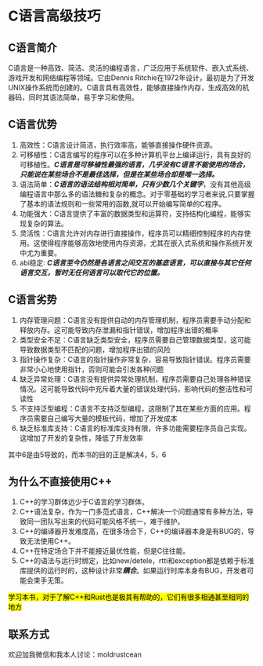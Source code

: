 # C语言高级技巧
## C语言简介
‌C语言是一种高效、简洁、灵活的编程语言，广泛应用于系统软件、嵌入式系统、游戏开发和网络编程等领域。‌它由Dennis Ritchie在1972年设计，最初是为了开发UNIX操作系统而创建的。C语言具有高效性，能够直接操作内存，生成高效的机器码，同时其语法简单，易于学习和使用。‌
## C语言优势
1. 高效性：C语言设计简洁，执行效率高，能够直接操作硬件资源。
2. 可移植性：C语言编写的程序可以在多种计算机平台上编译运行，具有良好的可移植性。***C语言是可移植性最强的语言，几乎没有C语言不能使用的场合，只能说在某些场合不是最佳选择，但是在某些场合却是唯一选择。***
3. 语法简单：***C语言的语法结构相对简单，只有少数几个关键字***，没有其他高级编程语言中那么多的语法糖和复杂的概念。对于零基础的学习者来说,只要掌握了基本的语法规则和一些常用的函数,就可以开始编写简单的C程序。
4. 功能强大：C语言提供了丰富的数据类型和运算符，支持结构化编程，能够实现复杂的算法。
5. 灵活性：C语言允许对内存进行直接操作，程序员可以精细控制程序的内存使用。这使得程序能够高效地使用内存资源，尤其在嵌入式系统和操作系统开发中尤为重要‌。
6. abi稳定: ***C语言至今仍然是各语言之间交互的基底语言，可以直接与其它任何语言交互，暂时无任何语言可以取代它的位置‌。***
## C语言劣势
1. ‌内存管理问题‌：C语言没有提供自动的内存管理机制，程序员需要手动分配和释放内存。这可能导致内存泄漏和指针错误，增加程序出错的概率‌
2. 类型安全不足‌：C语言缺乏类型安全，程序员需要自己管理数据类型，这可能导致数据类型不匹配的问题，增加程序出错的风险‌
3. 指针操作复杂‌：C语言的指针操作非常复杂，容易导致指针错误。程序员需要非常小心地使用指针，否则可能会引发各种问题‌
4. 缺乏异常处理‌：C语言没有提供异常处理机制，程序员需要自己处理各种错误情况。这可能导致代码中充斥着大量的错误处理代码，影响代码的整洁性和可读性‌
5. 不支持泛型编程‌：C语言不支持泛型编程，这限制了其在某些方面的应用。程序员需要自己编写大量的模板代码，增加了开发成本‌
6. 缺乏标准库支持‌：C语言的标准库支持有限，许多功能需要程序员自己实现。这增加了开发的复杂性，降低了开发效率‌

其中6是由5导致的，而本书的目的正是解决4，5，6

## 为什么不直接使用C++
1. C++的学习群体远少于C语言的学习群体。
2. C++语法复杂，作为一门多范式语言，C++解决一个问题通常有多种方法，导致同一团队写出来的代码可能风格不统一，难于维护。
3. C++的编译器开发难度高，在很多场合下，C++的编译器本身是有BUG的，导致无法使用C++。
4. C++在特定场合下并不能接近最优性能，但是C往往能。
5. C++的语法与运行时绑定，比如new/detele，rtti和exception都是依赖于标准库提供的运行时的，这种设计非常***耦合***。如果运行时库本身有BUG，开发者可能会束手无策。

<mark>学习本书，对于了解C++和Rust也是极其有帮助的，它们有很多相通甚至相同的地方</mark>

## 联系方式
欢迎加我微信和我本人讨论：moldrustcean